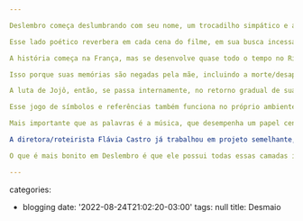 ```yaml
---

Deslembro começa deslumbrando com seu nome, um trocadilho simpático e até poético sobre o desmembramento de uma família, o esquecimento de quem fomos e as ambiguidades dos idiomas românicos, como o português, o francês e o espanhol.

Esse lado poético reverbera em cada cena do filme, em sua busca incessante por memórias básicas de nossa juventude. É uma viagem dúbia, que tenta resgatar ao mesmo tempo nosso passado jovem como pessoas e como (multi)nação.

A história começa na França, mas se desenvolve quase todo o tempo no Rio. É a história de uma menina que é filha de pais revolucionários em sua época, derrotados no passado e em busca de justiça. Ela, Joana (Jeanne Boudier), não está inserida nessa luta.

Isso porque suas memórias são negadas pela mãe, incluindo a morte/desaparecimento do próprio pai. Joana começa o filme com sua própria identidade, falando francês enquanto sua mãe quase não larga o português. O uso dos idiomas na história tem significado, e é importante reparar em como Jojô (apelido de Joana) vai aos poucos se desprendendo do que até então parecia sua terra natal e retornando à complexa, conflituosa e multicultural América Latina.

A luta de Jojô, então, se passa internamente, no retorno gradual de suas memórias de infância, sua religação com a avó e com sua nova realidade. É significativo ela e a avó começarem distantes e irem se aproximando. Até a cena da igreja. Note que a poesia existe em diferentes níveis em Deslembro, assim como seu jogo de palavras. A reaproximação com a avó é sua forma de religião (palavra que vem do verbo religar, ou reconexão).

Esse jogo de símbolos e referências também funciona no próprio ambiente multicultural do filme. Podemos até "inventar" nossas próprias. Quando ouvi Jojô e as fotos dos Beatles na parede não foi difícil se lembrar do personagem da música Get Back de Lennon/McCartney, uma letra que remete justamente pelo apelo que a pessoa "volte de onde veio". (Para os mais novos Jojô também é personagem do musical feito com as músicas da banda, Across The Universe.)

Mais importante que as palavras é a música, que desempenha um papel central na narrativa, se misturando com memórias ainda embaçadas, mas que lutam para vir à tona. Misturando uma cantiga chilena, rock inglês e samba brasileiro, fica fácil observar a riqueza artística do filme, que mistura com harmonia esses estilos. Além disso, os sons são uma pista importante para entendermos o que está acontecendo na mente dessa menina, que busca de seus sonhos do passado um significado para viver.

A diretora/roteirista Flávia Castro já trabalhou em projeto semelhante, embora documental, no seu autobiográfico Diário de Uma Busca. O tema é o mesmo com abordagens diferentes: o resgate dos fantasmas do passado. Mas a seleção de músicas e montagem em ambos os filmes são marca registrada (Castro também trabalha como montadora).

O que é mais bonito em Deslembro é que ele possui todas essas camadas interconectadas, mas na sua superfície é uma simples história de readaptação de uma jovem a sua nova vida. Pode ser assistido por todos e acredito que cada um irá encontrar sua maneira de se conectar, seja pela história política, pela época saudosista dos anos 70 e 80, pelas músicas e poesia. É um filme fácil sobre um tema difícil, que segue calmo, embalando aos poucos. É a sensação de despertar para o que um dia fomos na vida.

---
```

categories:
- blogging
date: '2022-08-24T21:02:20-03:00'
tags: null
title: Desmaio
